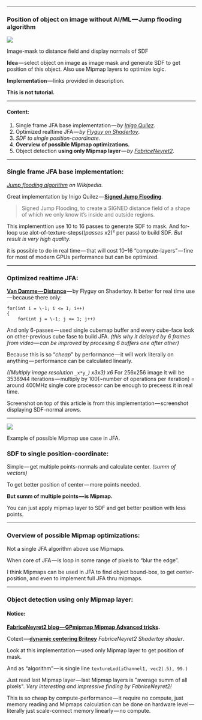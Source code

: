 * * *

### Position of object on image without AI/ML — Jump flooding algorithm

![](1.png)

Image-mask to distance field and display normals of SDF

**Idea** — select object on image as image mask and generate SDF to get position of this object. Also use Mipmap layers to optimize logic.

**Implementation** — links provided in description.

**This is not tutorial.**

* * *

#### Content:

1.  Single frame JFA base implementation — _by_ [_Inigo Quilez_](https://www.shadertoy.com/view/4XlyW8).
2.  Optimized realtime JFA — _by_ [_Flyguy on Shadertoy_](https://www.shadertoy.com/view/Wl3fWX).
3.  _SDF to single position-coordinate._
4.  **Overview of possible Mipmap optimizations.**
5.  Object detection **using only Mipmap layer** — _by_ [_FabriceNeyret2_](https://www.shadertoy.com/view/XfdcWj).
* * *

### Single frame JFA base implementation:

[_Jump flooding algorithm_](https://en.wikipedia.org/wiki/Jump_flooding_algorithm) _on Wikipedia._

Great implementation by Inigo Quilez — [**Signed Jump Flooding**](https://www.shadertoy.com/view/4XlyW8).

> Signed Jump Flooding, to create a SIGNED distance field of a shape of which we only know it’s inside and outside regions.

This implementtion use 10 to 16 passes to generate SDF to mask.
And for-loop use alot-of-texture-steps((_passes_ x2)² per pass) to build SDF.
_But result is very high quality._

it is possible to do in real time — that will cost 10–16 “compute-layers” — fine for most of modern GPUs performance but can be optimized.

* * *

### Optimized realtime JFA:

[**Van Damme — Distance**](https://www.shadertoy.com/view/Wl3fWX) **—** by Flyguy on Shadertoy.
It better for real time use — because there only:

    for(int i = \-1; i <= 1; i++)
    {
        for(int j = \-1; j <= 1; j++)

And only 6-passes — used single cubemap buffer and every cube-face look on other-previous cube fase to build JFA.
_(this why it delayed by 6 frames from video — can be improved by procesing 6 buffers one after other)_

Because this is so “_cheap_” by performance — it will work literally on anything — performance can be calculated linearly.

_((Multiply image resolution_ `_x*y_`_) x3x3) x6_
For 256x256 image it will be 3538944 iterations — multiply by 100(~number of operations per iteration) = around 400MHz single core processor can be enough to preceess it in real time.

Screenshot on top of this article is from this implementation — screenshot displaying SDF-normal arows.

* * *

![](2.png)

Example of possible Mipmap use case in JFA.

### SDF to single position-coordinate:

Simple — get multiple points-normals and calculate center.
_(summ of vectors)_

To get better position of center — more points needed.

**But summ of multiple points — is Mipmap.**

You can just apply mipmap layer to SDF and get better position with less points.

* * *

### Overview of possible Mipmap optimizations:

Not a single JFA algorithm above use Mipmaps.

When core of JFA — is loop in some range of pixels to “blur the edge”.

I think Mipmaps can be used in JFA to find object bound-box, to get center-position, and even to implement full JFA thru mipmaps.

* * *

### Object detection using only Mipmap layer:

#### Notice:

[**FabriceNeyret2 blog — GPmipmap Mipmap Advanced tricks**](https://shadertoyunofficial.wordpress.com/2021/03/09/advanced-tricks/)**.**

Cotext — [**dynamic centering Britney**](https://www.shadertoy.com/view/XfdcWj) _FabriceNeyret2 Shadertoy shader_.

Look at this implementation — used only Mipmap layer to get position of mask.

And as “algorithm” — is single line `textureLod(iChannel1, vec2(.5), 99.)`

Just read last Mipmap layer — last Mipmap layers is "average summ of all pixels".
_Very interesting and impressive finding by FabriceNeyret2!_

This is so cheap by compute-performance — it require no compute, just memory reading and Mipmaps calculation can be done on hardware level — literally just scale-connect memory linearly — no compute.
